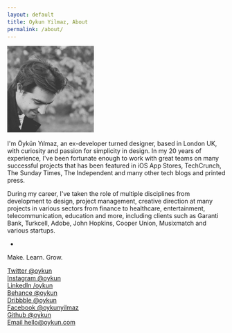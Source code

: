 ```yaml
---
layout: default
title: Oykun Yilmaz, About
permalink: /about/
---
```


<img src="/assets/oykun.jpg" width="200px"> 


I'm Öykün Yılmaz, an ex-developer turned designer, based in London UK, with curiosity and passion for simplicity in design. In my 20 years of experience, I've been fortunate enough to work with great teams on many successful projects that has been featured in iOS App Stores, TechCrunch, The Sunday Times, The Independent and many other tech blogs and printed press.   

During my career, I've taken the role of multiple disciplines from development to design, project management, creative direction at many projects in various sectors from finance to healthcare, entertainment, telecommunication, education and more, including clients such as Garanti Bank, Turkcell, Adobe, John Hopkins, Cooper Union, Musixmatch and various startups.   

-

Make. Learn. Grow. 

<p class="clean-links">
<a href="https://twitter.com/oykun" title="@oykun">Twitter @oykun</a> <br>
<a href="https://instagram.com/oykun" title="@oykun">Instagram @oykun</a> <br>
<a href="https://www.linkedin.com/in/oykun/" title="oykun">LinkedIn /oykun</a> <br>
<a href="https://www.behance.net/oykun" title="oykun">Behance @oykun</a> <br>
<a href="https://www.dribbble.com/oykun" title="oykun">Dribbble @oykun</a> <br>
<a href="https://www.facebook.com/oykunyilmaz" title="oykunyilmaz">Facebook @oykunyilmaz</a> <br>
<a href="https://github.com/oykun" title="@oykun">Github @oykun</a> <br>
<a href="mailto:hello@oykun.com" title="hello@oykun.com">Email hello@oykun.com</a> <br>
</p>